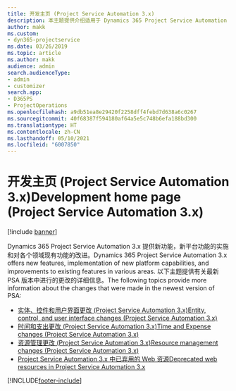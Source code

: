 ```yaml
---
title: 开发主页 (Project Service Automation 3.x)
description: 本主题提供介绍适用于 Dynamics 365 Project Service Automation (PSA) 版本 3.x 的开发信息的主题的链接。
author: makk
ms.custom:
- dyn365-projectservice
ms.date: 03/26/2019
ms.topic: article
ms.author: makk
audience: admin
search.audienceType:
- admin
- customizer
search.app:
- D365PS
- ProjectOperations
ms.openlocfilehash: a9db51ea8e29420f2258dff4febd7d638a6c0267
ms.sourcegitcommit: 40f68387f594180af64a5e5c748b6efa188bd300
ms.translationtype: HT
ms.contentlocale: zh-CN
ms.lasthandoff: 05/10/2021
ms.locfileid: "6007850"
---
```

# <a name="development-home-page-project-service-automation-3x"></a><span data-ttu-id="b8889-103">开发主页 (Project Service Automation 3.x)</span><span class="sxs-lookup"><span data-stu-id="b8889-103">Development home page (Project Service Automation 3.x)</span></span>

[!include [banner](../../includes/psa-now-project-operations.md)]

<span data-ttu-id="b8889-104">Dynamics 365 Project Service Automation 3.x 提供新功能，新平台功能的实施和对各个领域现有功能的改进。</span><span class="sxs-lookup"><span data-stu-id="b8889-104">Dynamics 365 Project Service Automation 3.x offers new features, implementation of new platform capabilities, and improvements to existing features in various areas.</span></span> <span data-ttu-id="b8889-105">以下主题提供有关最新 PSA 版本中进行的更改的详细信息。</span><span class="sxs-lookup"><span data-stu-id="b8889-105">The following topics provide more information about the changes that were made in the newest version of PSA:</span></span>

- [<span data-ttu-id="b8889-106">实体、控件和用户界面更改 (Project Service Automation 3.x)</span><span class="sxs-lookup"><span data-stu-id="b8889-106">Entity, control, and user interface changes (Project Service Automation 3.x)</span></span>](../developer-guides/entity-changes-v3.x.md)
- [<span data-ttu-id="b8889-107">时间和支出更改 (Project Service Automation 3.x)</span><span class="sxs-lookup"><span data-stu-id="b8889-107">Time and Expense changes (Project Service Automation 3.x)</span></span>](../developer-guides/time-expense-changes-v3.x.md)
- [<span data-ttu-id="b8889-108">资源管理更改 (Project Service Automation 3.x)</span><span class="sxs-lookup"><span data-stu-id="b8889-108">Resource management changes (Project Service Automation 3.x)</span></span>](../developer-guides/resource-management-changes-v3.x.md)
- [<span data-ttu-id="b8889-109">Project Service Automation 3.x 中已弃用的 Web 资源</span><span class="sxs-lookup"><span data-stu-id="b8889-109">Deprecated web resources in Project Service Automation 3.x</span></span>](../developer-guides/web-resources-deprecated-v3.x.md)


[!INCLUDE[footer-include](../../includes/footer-banner.md)]